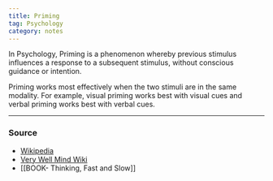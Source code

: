 ```yaml
---
title: Priming
tag: Psychology 
category: notes
---
```


In Psychology, Priming is a phenomenon whereby previous stimulus influences a response to a subsequent stimulus, without conscious guidance or intention.

Priming works most effectively when the two stimuli are in the same modality. For example, visual priming works best with visual cues and verbal priming works best with verbal cues.

--- 
### Source
- [Wikipedia](https://en.wikipedia.org/wiki/Priming_(psychology))
- [Very Well Mind Wiki](https://www.verywellmind.com/priming-and-the-psychology-of-memory-4173092)
- [[BOOK- Thinking, Fast and Slow]]